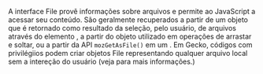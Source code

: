 A interface File provê informações sobre arquivos e permite ao JavaScript  a acessar seu conteúdo. São geralmente recuperados a partir de um objeto que é retornado como resultado da seleção, pelo usuário, de arquivos através do elemento , a partir do objeto  utilizado em operações de arrastar e soltar, ou a partir da API `mozGetAsFile()` em um . Em Gecko, códigos com privilégiios podem criar objetos File representando qualquer arquivo local sem a intereção do usuário (veja para mais informações.)